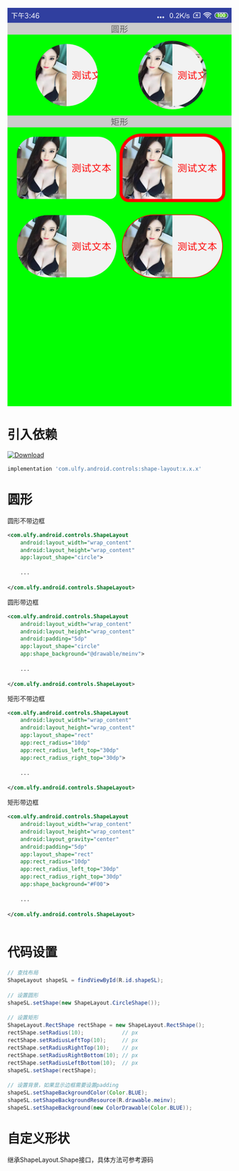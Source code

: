 
![img](./picture/device-2019-05-16-154710.png)

# 引入依赖

[ ![Download](https://api.bintray.com/packages/ulfyyang/ulfy-maven/shape-layout/images/download.svg) ](https://bintray.com/ulfyyang/ulfy-maven/shape-layout/_latestVersion)

```groovy
implementation 'com.ulfy.android.controls:shape-layout:x.x.x'
```

# 圆形

圆形不带边框

```xml
<com.ulfy.android.controls.ShapeLayout
    android:layout_width="wrap_content"
    android:layout_height="wrap_content"
    app:layout_shape="circle">
    
    ...
    
</com.ulfy.android.controls.ShapeLayout>
```

圆形带边框

```xml
<com.ulfy.android.controls.ShapeLayout
    android:layout_width="wrap_content"
    android:layout_height="wrap_content"
    android:padding="5dp"
    app:layout_shape="circle"
    app:shape_background="@drawable/meinv">
    
    ...
    
</com.ulfy.android.controls.ShapeLayout>

```

矩形不带边框

```xml
<com.ulfy.android.controls.ShapeLayout
    android:layout_width="wrap_content"
    android:layout_height="wrap_content"
    app:layout_shape="rect"
    app:rect_radius="10dp"
    app:rect_radius_left_top="30dp"
    app:rect_radius_right_top="30dp">
    
    ...
    
</com.ulfy.android.controls.ShapeLayout>

```

矩形带边框

```xml
<com.ulfy.android.controls.ShapeLayout
    android:layout_width="wrap_content"
    android:layout_height="wrap_content"
    android:layout_gravity="center"
    android:padding="5dp"
    app:layout_shape="rect"
    app:rect_radius="10dp"
    app:rect_radius_left_top="30dp"
    app:rect_radius_right_top="30dp"
    app:shape_background="#F00">
    
    ...
    
</com.ulfy.android.controls.ShapeLayout>
    
```

# 代码设置

```java
// 查找布局
ShapeLayout shapeSL = findViewById(R.id.shapeSL);

// 设置圆形
shapeSL.setShape(new ShapeLayout.CircleShape());

// 设置矩形
ShapeLayout.RectShape rectShape = new ShapeLayout.RectShape();
rectShape.setRadius(10);            // px
rectShape.setRadiusLeftTop(10);     // px
rectShape.setRadiusRightTop(10);    // px
rectShape.setRadiusRightBottom(10); // px
rectShape.setRadiusLeftBottom(10);  // px
shapeSL.setShape(rectShape);

// 设置背景，如果显示边框需要设置padding
shapeSL.setShapeBackgroundColor(Color.BLUE);
shapeSL.setShapeBackgroundResource(R.drawable.meinv);
shapeSL.setShapeBackground(new ColorDrawable(Color.BLUE));
```

# 自定义形状

继承ShapeLayout.Shape接口，具体方法可参考源码